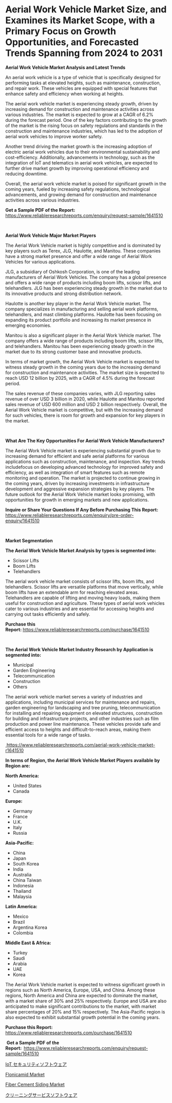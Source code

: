 <p><h1>Aerial Work Vehicle Market Size, and Examines its Market Scope, with a Primary Focus on Growth Opportunities, and Forecasted Trends Spanning from 2024 to 2031</h1></p><p><strong>Aerial Work Vehicle Market Analysis and Latest Trends</strong></p>
<p><p>An aerial work vehicle is a type of vehicle that is specifically designed for performing tasks at elevated heights, such as maintenance, construction, and repair work. These vehicles are equipped with special features that enhance safety and efficiency when working at heights.</p><p>The aerial work vehicle market is experiencing steady growth, driven by increasing demand for construction and maintenance activities across various industries. The market is expected to grow at a CAGR of 6.2% during the forecast period. One of the key factors contributing to the growth of the market is the rising focus on safety regulations and standards in the construction and maintenance industries, which has led to the adoption of aerial work vehicles to improve worker safety.</p><p>Another trend driving the market growth is the increasing adoption of electric aerial work vehicles due to their environmental sustainability and cost-efficiency. Additionally, advancements in technology, such as the integration of IoT and telematics in aerial work vehicles, are expected to further drive market growth by improving operational efficiency and reducing downtime.</p><p>Overall, the aerial work vehicle market is poised for significant growth in the coming years, fueled by increasing safety regulations, technological advancements, and growing demand for construction and maintenance activities across various industries.</p></p>
<p><strong>Get a Sample PDF of the Report:&nbsp;</strong> <a href="https://www.reliableresearchreports.com/enquiry/request-sample/1641510">https://www.reliableresearchreports.com/enquiry/request-sample/1641510</a></p>
<p>&nbsp;</p>
<p><strong>Aerial Work Vehicle Major Market Players</strong></p>
<p><p>The Aerial Work Vehicle market is highly competitive and is dominated by key players such as Terex, JLG, Haulotte, and Manitou. These companies have a strong market presence and offer a wide range of Aerial Work Vehicles for various applications.</p><p>JLG, a subsidiary of Oshkosh Corporation, is one of the leading manufacturers of Aerial Work Vehicles. The company has a global presence and offers a wide range of products including boom lifts, scissor lifts, and telehandlers. JLG has been experiencing steady growth in the market due to its innovative products and strong distribution network.</p><p>Haulotte is another key player in the Aerial Work Vehicle market. The company specializes in manufacturing and selling aerial work platforms, telehandlers, and mast climbing platforms. Haulotte has been focusing on expanding its product portfolio and increasing its market presence in emerging economies.</p><p>Manitou is also a significant player in the Aerial Work Vehicle market. The company offers a wide range of products including boom lifts, scissor lifts, and telehandlers. Manitou has been experiencing steady growth in the market due to its strong customer base and innovative products.</p><p>In terms of market growth, the Aerial Work Vehicle market is expected to witness steady growth in the coming years due to the increasing demand for construction and maintenance activities. The market size is expected to reach USD 12 billion by 2025, with a CAGR of 4.5% during the forecast period.</p><p>The sales revenue of these companies varies, with JLG reporting sales revenue of over USD 3 billion in 2020, while Haulotte and Manitou reported sales revenue of USD 600 million and USD 2 billion respectively. Overall, the Aerial Work Vehicle market is competitive, but with the increasing demand for such vehicles, there is room for growth and expansion for key players in the market.</p></p>
<p>&nbsp;</p>
<p><strong>What Are The Key Opportunities For Aerial Work Vehicle Manufacturers?</strong></p>
<p><p>The Aerial Work Vehicle market is experiencing substantial growth due to increasing demand for efficient and safe aerial platforms for various applications such as construction, maintenance, and inspection. Key trends includefocus on developing advanced technology for improved safety and efficiency, as well as integration of smart features such as remote monitoring and operation. The market is projected to continue growing in the coming years, driven by increasing investments in infrastructure development and aggressive expansion strategies by key players. The future outlook for the Aerial Work Vehicle market looks promising, with opportunities for growth in emerging markets and new applications.</p></p>
<p><strong>Inquire or Share Your Questions If Any Before Purchasing This Report:</strong> <a href="https://www.reliableresearchreports.com/enquiry/pre-order-enquiry/1641510">https://www.reliableresearchreports.com/enquiry/pre-order-enquiry/1641510</a></p>
<p>&nbsp;</p>
<p><strong>Market Segmentation</strong></p>
<p><strong>The Aerial Work Vehicle Market Analysis by types is segmented into:</strong></p>
<p><ul><li>Scissor Lifts</li><li>Boom Lifts</li><li>Telehandlers</li></ul></p>
<p><p>The aerial work vehicle market consists of scissor lifts, boom lifts, and telehandlers. Scissor lifts are versatile platforms that move vertically, while boom lifts have an extendable arm for reaching elevated areas. Telehandlers are capable of lifting and moving heavy loads, making them useful for construction and agriculture. These types of aerial work vehicles cater to various industries and are essential for accessing heights and carrying out tasks efficiently and safely.</p></p>
<p><strong>Purchase this Report:&nbsp;</strong><a href="https://www.reliableresearchreports.com/purchase/1641510">https://www.reliableresearchreports.com/purchase/1641510</a></p>
<p>&nbsp;</p>
<p><strong>The Aerial Work Vehicle Market Industry Research by Application is segmented into:</strong></p>
<p><ul><li>Municipal</li><li>Garden Engineering</li><li>Telecommunication</li><li>Construction</li><li>Others</li></ul></p>
<p><p>The aerial work vehicle market serves a variety of industries and applications, including municipal services for maintenance and repairs, garden engineering for landscaping and tree pruning, telecommunication for installing and repairing equipment on elevated structures, construction for building and infrastructure projects, and other industries such as film production and power line maintenance. These vehicles provide safe and efficient access to heights and difficult-to-reach areas, making them essential tools for a wide range of tasks.</p></p>
<p><a href="https://www.reliableresearchreports.com/aerial-work-vehicle-market-r1641510">&nbsp;https://www.reliableresearchreports.com/aerial-work-vehicle-market-r1641510</a></p>
<p><strong>In terms of Region, the Aerial Work Vehicle Market Players available by Region are:</strong></p>
<p>
    <p> <strong> North America: </strong>
        <ul>
            <li>United States</li>
            <li>Canada</li>
        </ul>
        </p> 
    <p> <strong> Europe: </strong>
        <ul>
            <li>Germany</li>
            <li>France</li>
            <li>U.K.</li>
            <li>Italy</li>
            <li>Russia</li>
        </ul>
        </p> 
    <p> <strong> Asia-Pacific: </strong>
        <ul>
            <li>China</li>
            <li>Japan</li>
            <li>South Korea</li>
            <li>India</li>
            <li>Australia</li>
            <li>China Taiwan</li>
            <li>Indonesia</li>
            <li>Thailand</li>
            <li>Malaysia</li>
        </ul>
        </p> 
    <p> <strong> Latin America: </strong>
        <ul>
            <li>Mexico</li>
            <li>Brazil</li>
            <li>Argentina Korea</li>
            <li>Colombia</li>
        </ul>
        </p> 
    <p> <strong> Middle East & Africa: </strong>
        <ul>
            <li>Turkey</li>
            <li>Saudi</li>
            <li>Arabia</li>
            <li>UAE</li>
            <li>Korea</li>
        </ul>
    </p>
    </p>
<p><p>The Aerial Work Vehicle market is expected to witness significant growth in regions such as North America, Europe, USA, and China. Among these regions, North America and China are expected to dominate the market, with a market share of 30% and 25% respectively. Europe and USA are also anticipated to make significant contributions to the market, with market share percentages of 20% and 15% respectively. The Asia-Pacific region is also expected to exhibit substantial growth potential in the coming years.</p></p>
<p><strong>Purchase this Report: </strong><a href="https://www.reliableresearchreports.com/purchase/1641510">https://www.reliableresearchreports.com/purchase/1641510</a></p>
<p>&nbsp;<strong>Get a Sample PDF of the Report:&nbsp;&nbsp;</strong><a href="https://www.reliableresearchreports.com/enquiry/request-sample/1641510">https://www.reliableresearchreports.com/enquiry/request-sample/1641510</a></p>
<p><strong></strong></p>
<p><p><a href="https://github.com/avbqbctihcbe2/Market-Research-Report-List-1/blob/main/850888237175.md">IoT セキュリティソフトウェア</a></p><p><a href="https://issuu.com/reportprime-2/docs/flonicamid-market-size-2030.pptx">Flonicamid Market</a></p><p><a href="https://issuu.com/reportprime-2/docs/fiber-cement-siding-market-size-2030.pptx">Fiber Cement Siding Market</a></p><p><a href="https://github.com/luffiazaza/Market-Research-Report-List-1/blob/main/271183337176.md">クリーニングサービスソフトウェア</a></p></p>